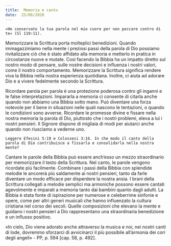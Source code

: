 ```yaml
---
title:  Memoria e canto
date:  25/06/2020
---
```


`«Ho conservato la tua parola nel mio cuore per non peccare contro di te» (Sl 119:11).`

Memorizzare la Scrittura porta molteplici benedizioni. Quando immagazziniamo nella mente i preziosi passi della parola di Dio possiamo rivitalizzare ciò che è stato affidato alla memoria e metterlo in pratica in circostanze nuove e mutate. Così facendo la Bibbia ha un impatto diretto sul nostro modo di pensare, sulle nostre decisioni e influenza i nostri valori, come il nostro comportamento. Memorizzare la Scrittura significa rendere viva la Bibbia nella nostra esperienza quotidiana. Inoltre, ci aiuta ad adorare Dio e a vivere fedelmente secondo la Scrittura.

Ricordare parola per parola è una protezione poderosa contro gli inganni e le false interpretazioni. Impararla a memoria ci consente di citarla anche quando non abbiamo una Bibbia sotto mano. Può diventare una forza notevole per il bene in situazioni nelle quali nascono le tentazioni, o quando le condizioni sono avverse. Ricordare le promesse divine e fissare nella nostra memoria la parola di Dio, piuttosto che i nostri problemi, eleva a lui i nostri pensieri. Il Signore dispone di migliaia di modi per aiutarci anche quando non riusciamo a vederne uno.

`Leggere Efesini 5:19 e Colossesi 3:16. In che modo il canto della parola di Dio contribuisce a fissarla e consolidarla nella nostra mente?`

Cantare le parole della Bibbia può essere anch’esso un mezzo straordinario per memorizzare il testo della Scrittura. Nel canto, le parole vengono ricordate più facilmente. Combinare i passi della Bibbia con splendide melodie le ancorerà più saldamente ai nostri pensieri, tanto da farle diventare un modo efficace per disperdere la nostra ansia. I brani della Scrittura collegati a melodie semplici ma armoniche possono essere cantati agevolmente e imparati a memoria tanto dai bambini quanto dagli adulti. La Bibbia è stata fonte di ispirazione per numerose e celeberrime sinfonie e opere, come per altri generi musicali che hanno influenzato la cultura cristiana nel corso dei secoli. Quelle composizioni che elevano la mente e guidano i nostri pensieri a Dio rappresentano una straordinaria benedizione e un influsso positivo.

«In cielo, Dio viene adorato anche attraverso la musica e noi, nei nostri canti di lode, dovremmo sforzarci di avvicinarci il più possibile all’armonia dei cori degli angeli» - PP, p. 594 [cap. 58, p. 492].